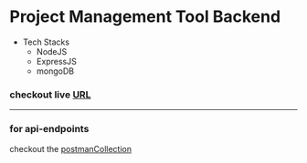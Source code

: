 # Project Management Tool Backend

* Tech Stacks
  * NodeJS
  * ExpressJS
  * mongoDB
  
### checkout live [URL](https://projectmanger.herokuapp.com)
---
### for api-endpoints 
checkout the [postmanCollection](https://www.getpostman.com/collections/4593f23ddb941c652c65)